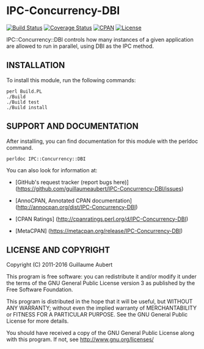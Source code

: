 IPC-Concurrency-DBI
===================

[![Build Status](https://travis-ci.org/guillaumeaubert/IPC-Concurrency-DBI.svg?branch=master)](https://travis-ci.org/guillaumeaubert/IPC-Concurrency-DBI)
[![Coverage Status](https://coveralls.io/repos/guillaumeaubert/IPC-Concurrency-DBI/badge.svg?branch=master)](https://coveralls.io/r/guillaumeaubert/IPC-Concurrency-DBI?branch=master)
[![CPAN](https://img.shields.io/cpan/v/IPC-Concurrency-DBI.svg)](https://metacpan.org/release/IPC-Concurrency-DBI)
[![License](https://img.shields.io/badge/license-GPLv3-blue.svg)](https://opensource.org/licenses/GPL-3.0)

IPC::Concurrency::DBI controls how many instances of a given application are
allowed to run in parallel, using DBI as the IPC method.


INSTALLATION
------------

To install this module, run the following commands:

	perl Build.PL
	./Build
	./Build test
	./Build install


SUPPORT AND DOCUMENTATION
-------------------------

After installing, you can find documentation for this module with the
perldoc command.

	perldoc IPC::Concurrency::DBI


You can also look for information at:

 * [GitHub's request tracker (report bugs here)]
   (https://github.com/guillaumeaubert/IPC-Concurrency-DBI/issues)

 * [AnnoCPAN, Annotated CPAN documentation]
   (http://annocpan.org/dist/IPC-Concurrency-DBI)

 * [CPAN Ratings]
   (http://cpanratings.perl.org/d/IPC-Concurrency-DBI)

 * [MetaCPAN]
   (https://metacpan.org/release/IPC-Concurrency-DBI)


LICENSE AND COPYRIGHT
---------------------

Copyright (C) 2011-2016 Guillaume Aubert

This program is free software: you can redistribute it and/or modify it under
the terms of the GNU General Public License version 3 as published by the Free
Software Foundation.

This program is distributed in the hope that it will be useful, but WITHOUT ANY
WARRANTY; without even the implied warranty of MERCHANTABILITY or FITNESS FOR A
PARTICULAR PURPOSE. See the GNU General Public License for more details.

You should have received a copy of the GNU General Public License along with
this program. If not, see http://www.gnu.org/licenses/

